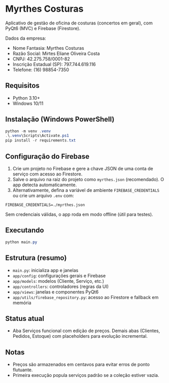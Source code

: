 # Myrthes Costuras

Aplicativo de gestão de oficina de costuras (concertos em geral), com PyQt6 (MVC) e Firebase (Firestore).

Dados da empresa:
- Nome Fantasia: Myrthes Costuras
- Razão Social: Mirtes Eliane Oliveira Costa
- CNPJ: 42.275.758/0001-82
- Inscrição Estadual (SP): 797.744.619.116
- Telefone: (16) 98854-7350

## Requisitos
- Python 3.10+
- Windows 10/11

## Instalação (Windows PowerShell)
```powershell
python -m venv .venv
.\.venv\Scripts\Activate.ps1
pip install -r requirements.txt
```

## Configuração do Firebase
1. Crie um projeto no Firebase e gere a chave JSON de uma conta de serviço com acesso ao Firestore.
2. Salve o arquivo na raiz do projeto como `myrthes.json` (recomendado). O app detecta automaticamente.
3. Alternativamente, defina a variável de ambiente `FIREBASE_CREDENTIALS` ou crie um arquivo `.env` com:
```
FIREBASE_CREDENTIALS=./myrthes.json
```

Sem credenciais válidas, o app roda em modo offline (útil para testes).

## Executando
```powershell
python main.py
```

## Estrutura (resumo)
- `main.py`: inicializa app e janelas
- `app/config`: configurações gerais e Firebase
- `app/models`: modelos (Cliente, Serviço, etc.)
- `app/controllers`: controladores (regras da UI)
- `app/views`: janelas e componentes PyQt6
- `app/utils/firebase_repository.py`: acesso ao Firestore e fallback em memória

## Status atual
- Aba Serviços funcional com edição de preços. Demais abas (Clientes, Pedidos, Estoque) com placeholders para evolução incremental.

## Notas
- Preços são armazenados em centavos para evitar erros de ponto flutuante.
- Primeira execução popula serviços padrão se a coleção estiver vazia.
